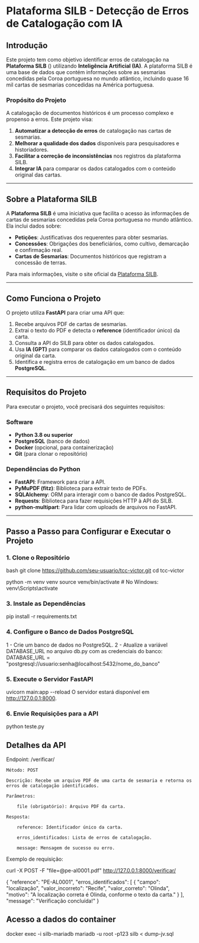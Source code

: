 # Plataforma SILB - Detecção de Erros de Catalogação com IA

## Introdução

Este projeto tem como objetivo identificar erros de catalogação na **Plataforma SILB** () utilizando **Inteligência Artificial (IA)**. A plataforma SILB é uma base de dados que contém informações sobre as sesmarias concedidas pela Coroa portuguesa no mundo atlântico, incluindo quase 16 mil cartas de sesmarias concedidas na América portuguesa.

### Propósito do Projeto

A catalogação de documentos históricos é um processo complexo e propenso a erros. Este projeto visa:
1. **Automatizar a detecção de erros** de catalogação nas cartas de sesmarias.
2. **Melhorar a qualidade dos dados** disponíveis para pesquisadores e historiadores.
3. **Facilitar a correção de inconsistências** nos registros da plataforma SILB.
4. **Integrar IA** para comparar os dados catalogados com o conteúdo original das cartas.

---

## Sobre a Plataforma SILB

A **Plataforma SILB** é uma iniciativa que facilita o acesso às informações de cartas de sesmarias concedidas pela Coroa portuguesa no mundo atlântico. Ela inclui dados sobre:
- **Petições**: Justificativas dos requerentes para obter sesmarias.
- **Concessões**: Obrigações dos beneficiários, como cultivo, demarcação e confirmação real.
- **Cartas de Sesmarias**: Documentos históricos que registram a concessão de terras.

Para mais informações, visite o site oficial da [Plataforma SILB](http://plataformasilb.cchla.ufrn.br/).

---

## Como Funciona o Projeto

O projeto utiliza **FastAPI** para criar uma API que:
1. Recebe arquivos PDF de cartas de sesmarias.
2. Extrai o texto do PDF e detecta o **reference** (identificador único) da carta.
3. Consulta a API do SILB para obter os dados catalogados.
4. Usa **IA (GPT)** para comparar os dados catalogados com o conteúdo original da carta.
5. Identifica e registra erros de catalogação em um banco de dados **PostgreSQL**.

---

## Requisitos do Projeto

Para executar o projeto, você precisará dos seguintes requisitos:

### Software
- **Python 3.8 ou superior**
- **PostgreSQL** (banco de dados)
- **Docker** (opcional, para containerização)
- **Git** (para clonar o repositório)

### Dependências do Python
- **FastAPI**: Framework para criar a API.
- **PyMuPDF (fitz)**: Biblioteca para extrair texto de PDFs.
- **SQLAlchemy**: ORM para interagir com o banco de dados PostgreSQL.
- **Requests**: Biblioteca para fazer requisições HTTP à API do SILB.
- **python-multipart**: Para lidar com uploads de arquivos no FastAPI.

---

## Passo a Passo para Configurar e Executar o Projeto

### 1. Clone o Repositório

bash
git clone https://github.com/seu-usuario/tcc-victor.git
cd tcc-victor

python -m venv venv
source venv/bin/activate  # No Windows: venv\Scripts\activate

### 3. Instale as Dependências
pip install -r requirements.txt


### 4. Configure o Banco de Dados PostgreSQL
1 - Crie um banco de dados no PostgreSQL.
2 - Atualize a variável DATABASE_URL no arquivo db.py com as credenciais do banco:
DATABASE_URL = "postgresql://usuario:senha@localhost:5432/nome_do_banco"

### 5. Execute o Servidor FastAPI
uvicorn main:app --reload
O servidor estará disponível em http://127.0.0.1:8000.

### 6. Envie Requisições para a API
python teste.py


## Detalhes da API
Endpoint: /verificar/

    Método: POST

    Descrição: Recebe um arquivo PDF de uma carta de sesmaria e retorna os erros de catalogação identificados.

    Parâmetros:

        file (obrigatório): Arquivo PDF da carta.

    Resposta:

        reference: Identificador único da carta.

        erros_identificados: Lista de erros de catalogação.

        message: Mensagem de sucesso ou erro.

Exemplo de requisição:

curl -X POST -F "file=@pe-al0001.pdf" http://127.0.0.1:8000/verificar/

{
    "reference": "PE-AL0001",
    "erros_identificados": [
        {
            "campo": "localização",
            "valor_incorreto": "Recife",
            "valor_correto": "Olinda",
            "motivo": "A localização correta é Olinda, conforme o texto da carta."
        }
    ],
    "message": "Verificação concluída!"
}

## Acesso a dados do container 
docker exec -i silb-mariadb mariadb -u root -p123 silb < dump-jv.sql

